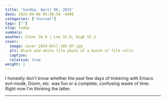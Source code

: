 ```yaml
---
title: 'Sunday, April 06, 2025'
date: 2025-04-06 05:50:54 -0400
categories: ["Journal"]
tags: [""]
slug: today
summary: 
weather: Clear 34.0 | Low 31.6, High 52.2
cover: 
  image: cover_2024-Roll-185_07.jpg
  alt: Black and white film photo of a bunch of film rolls
  caption: 
  relative: true
weight: 1
---
```


I honestly don't know whether the past few days of tinkering with Emacs evil-mode, Doom, etc. was fun or a complete, confusing waste of time. Right now I'm thinking the latter.

----
